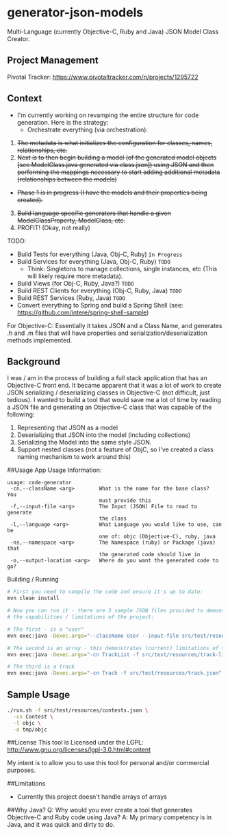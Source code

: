generator-json-models
=====================
Multi-Language (currently Objective-C, Ruby and Java) JSON Model Class Creator.

## Project Management
Pivotal Tracker: https://www.pivotaltracker.com/n/projects/1295722

## Context
* I'm currently working on revamping the entire structure for code generation.  Here is the strategy:
  * Orchestrate everything (via orchestration):
1. ~~The metadata is what initializes the configuration for classes, names, relationships, etc.~~
2. ~~Next is to then begin building a model (of the generated model objects [see ModelClass.java generated via class.json]) using JSON and then performing the mappings necessary to start adding additional metadata (relationships between the models)~~
  * ~~Phase 1 is in progress (I have the models and their properties being created).~~
3. ~~Build language specific generators that handle a given ModelClassProperty, ModelClass, etc.~~
4. PROFIT!  (Okay, not really)

TODO:
* Build Tests for everything (Java, Obj-C, Ruby) ``In Progress``
* Build Services for everything (Java, Obj-C, Ruby) ``TODO``
  * Think: Singletons to manage collections, single instances, etc (This will likely require more metadata).
* Build Views (for Obj-C, Ruby, Java?) ``TODO``
* Build REST Clients for everything (Obj-C, Ruby, Java) ``TODO``
* Build REST Services (Ruby, Java) ``TODO``
* Convert everything to Spring and build a Spring Shell (see: https://github.com/intere/spring-shell-sample)

For Objective-C: Essentially it takes JSON and a Class Name, and generates .h and .m files that will have properties and serialization/deserialization methods implemented.

## Background
I was / am in the process of building a full stack application that has an Objective-C
front end.  It became apparent that it was a lot of work to create JSON serializing / deserializing
classes in Objective-C (not difficult, just tedious).  I wanted to build a tool that
would save me a lot of time by reading a JSON file and generating an Objective-C
class that was capable of the following:
1.  Representing that JSON as a model
2.  Deserializing that JSON into the model (including collections)
3.  Serializing the Model into the same style JSON.
4.  Support nested classes (not a feature of ObjC, so I've created a class naming mechanism to work around this)


##Usage
App Usage Information:
```
usage: code-generator
 -cn,--className <arg>        What is the name for the base class?  You
                              must provide this
 -f,--input-file <arg>        The Input (JSON) File to read to generate
                              the class
 -l,--language <arg>          What Language you would like to use, can be
                              one of: objc (Objective-C), ruby, java
 -ns,--namespace <arg>        The Namespace (ruby) or Package (java) that
                              the generated code should live in
 -o,--output-location <arg>   Where do you want the generated code to go?
```

Building / Running
```bash
# First you need to compile the code and ensure it's up to date:
mvn clean install

# Now you can run it - there are 3 sample JSON files provided to demonstrate
# the capabilities / limitations of the project:

# The first - is a "user"
mvn exec:java -Dexec.args="--className User --input-file src/test/resources/user.json"

# The second is an array - this demonstrates (current) limitations of the project
mvn exec:java -Dexec.args="-cn TrackList -f src/test/resources/track-list.json"

# The third is a track
mvn exec:java -Dexec.args="-cn Track -f src/test/resources/track.json"
```

## Sample Usage
```bash
./run.sh -f src/test/resources/contests.json \
  -cn Contest \
  -l objc \
  -o tmp/objc
```

##License
This tool is Licensed under the LGPL: http://www.gnu.org/licenses/lgpl-3.0.html#content

My intent is to allow you to use this tool for personal and/or commercial purposes.

##Limitations
* Currently this project doesn't handle arrays of arrays

##Why Java?
    Q: Why would you ever create a tool that generates Objective-C and Ruby code using Java?
    A: My primary competency is in Java, and it was quick and dirty to do.
